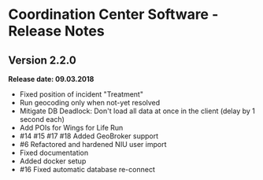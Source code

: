 # Coordination Center Software - Release Notes

## Version 2.2.0

**Release date: 09.03.2018**

* Fixed position of incident "Treatment"
* Run geocoding only when not-yet resolved
* Mitigate DB Deadlock: Don't load all data at once in the client (delay by 1 second each)
* Add POIs for Wings for Life Run
* \#14 \#15 \#17 \#18 Added GeoBroker support
* \#6 Refactored and hardened NIU user import
* Fixed documentation
* Added docker setup
* \#16 Fixed automatic database re-connect